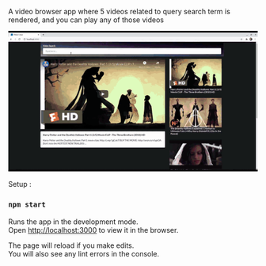 

A video browser app where 5 videos related to query search term is rendered, and you can play any of those videos

![](./videoapp.gif)

Setup :
### `npm start`

Runs the app in the development mode.<br />
Open [http://localhost:3000](http://localhost:3000) to view it in the browser.

The page will reload if you make edits.<br />
You will also see any lint errors in the console.
